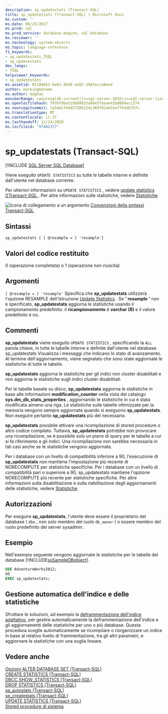```yaml
---
description: sp_updatestats (Transact-SQL)
title: sp_updatestats (Transact-SQL) | Microsoft Docs
ms.custom: ''
ms.date: 09/25/2017
ms.prod: sql
ms.prod_service: database-engine, sql-database
ms.reviewer: ''
ms.technology: system-objects
ms.topic: language-reference
f1_keywords:
- sp_updatestats_TSQL
- sp_updatestats
dev_langs:
- TSQL
helpviewer_keywords:
- sp_updatestats
ms.assetid: 01184651-6e61-45d9-a502-366fecca0ee4
author: markingmyname
ms.author: maghan
monikerRange: =azuresqldb-current||>=sql-server-2016||>=sql-server-linux-2017||=azuresqldb-mi-current
ms.openlocfilehash: f976f9be51d688833a09e5faaae42b8864ecc274
ms.sourcegitcommit: 1a544cf4dd2720b124c3697d1e62ae7741db757c
ms.translationtype: MT
ms.contentlocale: it-IT
ms.lasthandoff: 12/14/2020
ms.locfileid: "97482377"
---
```

# <a name="sp_updatestats-transact-sql"></a>sp_updatestats (Transact-SQL)
[!INCLUDE [SQL Server SQL Database](../../includes/applies-to-version/sql-asdb.md)]

Viene eseguito `UPDATE STATISTICS` su tutte le tabelle interne e definite dall'utente nel database corrente.  
  
Per ulteriori informazioni su `UPDATE STATISTICS` , vedere [update statistics &#40;&#41;Transact-SQL ](../../t-sql/statements/update-statistics-transact-sql.md). Per altre informazioni sulle statistiche, vedere [Statistiche](../../relational-databases/statistics/statistics.md).  
    
 ![Icona di collegamento a un argomento](../../database-engine/configure-windows/media/topic-link.gif "Icona di collegamento a un argomento") [Convenzioni della sintassi Transact-SQL](../../t-sql/language-elements/transact-sql-syntax-conventions-transact-sql.md)  
  
## <a name="syntax"></a>Sintassi  
  
```  
sp_updatestats [ [ @resample = ] 'resample']  
```  
  
## <a name="return-code-values"></a>Valori del codice restituito  
 0 (operazione completata) o 1 (operazione non riuscita)  
  
## <a name="arguments"></a>Argomenti  
`[ @resample = ] 'resample'` Specifica che **sp_updatestats** utilizzerà l'opzione RESAMPLE dell'istruzione [Update Statistics](../../t-sql/statements/update-statistics-transact-sql.md) . Se **' resample '** non è specificato, **sp_updatestats** aggiorna le statistiche usando il campionamento predefinito. il **ricampionamento** è **varchar (8)** e il valore predefinito è no.  
  
## <a name="remarks"></a>Commenti  
 **sp_updatestats** viene eseguito `UPDATE STATISTICS` , specificando la `ALL` parola chiave, in tutte le tabelle interne e definite dall'utente nel database. sp_updatestats Visualizza i messaggi che indicano lo stato di avanzamento. Al termine dell'aggiornamento, viene segnalato che sono state aggiornate le statistiche di tutte le tabelle.  
  
**sp_updatestats** aggiorna le statistiche per gli indici non cluster disabilitati e non aggiorna le statistiche sugli indici cluster disabilitati.  
  
Per le tabelle basate su disco, **sp_updatestats** aggiorna le statistiche in base alle informazioni **modification_counter** nella vista del catalogo **sys.dm_db_stats_properties** , aggiornando le statistiche in cui è stata modificata almeno una riga. Le statistiche sulle tabelle ottimizzate per la memoria vengono sempre aggiornate quando si eseguono **sp_updatestats**. Non eseguire pertanto **sp_updatestats** più del necessario.  
  
**sp_updatestats** possibile attivare una ricompilazione di stored procedure o altro codice compilato. Tuttavia, **sp_updatestats** potrebbe non provocare una ricompilazione, se è possibile solo un piano di query per le tabelle a cui si fa riferimento e gli indici. Una ricompilazione non sarebbe necessaria in tali casi anche se le statistiche vengono aggiornate.  
  
Per i database con un livello di compatibilità inferiore a 90, l'esecuzione di **sp_updatestats** non mantiene l'impostazione più recente di NORECOMPUTE per statistiche specifiche. Per i database con un livello di compatibilità pari o superiore a 90, sp_updatestats mantiene l'opzione NORECOMPUTE più recente per statistiche specifiche. Per altre informazioni sulla disabilitazione e sulla riabilitazione degli aggiornamenti delle statistiche, vedere [Statistiche](../../relational-databases/statistics/statistics.md).  
  
## <a name="permissions"></a>Autorizzazioni  

Per eseguire **sp_updatestats**, l'utente deve essere il proprietario del database ( `dbo` , non solo membro del ruolo `db_owner` ) o essere membro del ruolo predefinito del server sysadmin.

## <a name="examples"></a>Esempio  
Nell'esempio seguente vengono aggiornate le statistiche per le tabelle del database [!INCLUDE[ssSampleDBobject](../../includes/sssampledbobject-md.md)].  
  
```sql  
USE AdventureWorks2012;  
GO  
EXEC sp_updatestats;   
```  

## <a name="automatic-index-and-statistics-management"></a>Gestione automatica dell'indice e delle statistiche
Sfruttare le soluzioni, ad esempio la [deframmentazione dell'indice adattativo](https://github.com/Microsoft/tigertoolbox/tree/master/AdaptiveIndexDefrag), per gestire automaticamente la deframmentazione dell'indice e gli aggiornamenti delle statistiche per uno o più database. Questa procedura sceglie automaticamente se ricompilare o riorganizzare un indice in base al relativo livello di frammentazione, tra gli altri parametri, e aggiornare le statistiche con una soglia lineare.

## <a name="see-also"></a>Vedere anche  
 [Opzioni ALTER DATABASE SET &#40;Transact-SQL&#41;](../../t-sql/statements/alter-database-transact-sql-set-options.md)   
 [CREATE STATISTICS &#40;Transact-SQL&#41;](../../t-sql/statements/create-statistics-transact-sql.md)   
 [DBCC SHOW_STATISTICS &#40;Transact-SQL&#41;](../../t-sql/database-console-commands/dbcc-show-statistics-transact-sql.md)   
 [DROP STATISTICS &#40;Transact-SQL&#41;](../../t-sql/statements/drop-statistics-transact-sql.md)   
 [sp_autostats &#40;Transact-SQL&#41;](../../relational-databases/system-stored-procedures/sp-autostats-transact-sql.md)   
 [sp_createstats &#40;Transact-SQL&#41;](../../relational-databases/system-stored-procedures/sp-createstats-transact-sql.md)   
 [UPDATE STATISTICS &#40;Transact-SQL&#41;](../../t-sql/statements/update-statistics-transact-sql.md)   
 [Stored procedure di sistema](../../relational-databases/system-stored-procedures/system-stored-procedures-transact-sql.md)  
 
